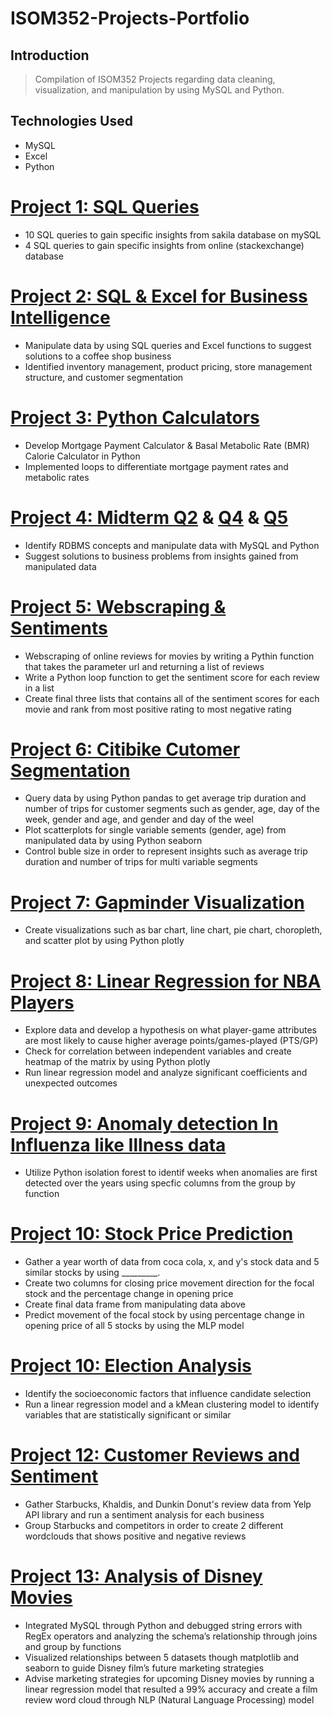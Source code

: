 # ISOM352-Projects-Portfolio
## Introduction
> Compilation of ISOM352 Projects regarding data cleaning, visualization, and manipulation by using MySQL and Python.


## Technologies Used
>  
* MySQL
* Excel
* Python


# [Project 1: SQL Queries](https://github.com/dakyungsilvialee/ISOM352-Projects-Portfolio/blob/master/SQL%20Queries.sql)
* 10 SQL queries to gain specific insights from sakila database on mySQL 
* 4 SQL queries to gain specific insights from online (stackexchange) database


# [Project 2: SQL & Excel for Business Intelligence](https://github.com/dakyungsilvialee/ISOM352-Projects-Portfolio/blob/master/SQL%20and%20Excel%20for%20Business%20Intelligence.sql)
* Manipulate data by using SQL queries and Excel functions to suggest solutions to a coffee shop business 
* Identified inventory management, product pricing, store management structure, and customer segmentation


# [Project 3: Python Calculators](https://github.com/dakyungsilvialee/ISOM352-Projects-Portfolio/blob/master/Python%20Calculators.py)
* Develop Mortgage Payment Calculator & Basal Metabolic Rate (BMR) Calorie Calculator in Python 
* Implemented loops to differentiate mortgage payment rates and metabolic rates 


# [Project 4: Midterm Q2](https://github.com/dakyungsilvialee/ISOM352-Projects-Portfolio/blob/master/Q2.sql) & [Q4](https://github.com/dakyungsilvialee/ISOM352-Projects-Portfolio/blob/master/Q4.py) & [Q5](https://github.com/dakyungsilvialee/ISOM352-Projects-Portfolio/blob/master/Q5.py)
* Identify RDBMS concepts and manipulate data with MySQL and Python
* Suggest solutions to business problems from insights gained from manipulated data


# [Project 5: Webscraping & Sentiments](https://github.com/dakyungsilvialee/ISOM352-Projects-Portfolio/blob/master/Webscraping%20and%20Sentiments.py)
* Webscraping of online reviews for movies by writing a Pythin function that takes the parameter url and returning a list of reviews
* Write a Python loop function to get the sentiment score for each review in a list
* Create final three lists that contains all of the sentiment scores for each movie and rank from most positive rating to most negative rating


# [Project 6: Citibike Cutomer Segmentation](https://github.com/dakyungsilvialee/ISOM352-Projects-Portfolio/blob/master/citibike%20customer%20segmentation.py)
* Query data by using Python pandas to get average trip duration and number of trips for customer segments such as gender, age, day of the week, gender and age, and gender and day of the weel 
* Plot scatterplots for single variable sements (gender, age) from manipulated data by using Python seaborn 
* Control buble size in order to represent insights such as average trip duration and number of trips for multi variable segments 


# [Project 7: Gapminder Visualization](https://github.com/dakyungsilvialee/ISOM352-Projects-Portfolio/blob/master/gapminder%20visualization.py)
* Create visualizations such as bar chart, line chart, pie chart, choropleth, and scatter plot by using Python plotly 


# [Project 8: Linear Regression for NBA Players](https://github.com/dakyungsilvialee/ISOM352-Projects-Portfolio/blob/master/linear%20regression%20for%20NBA%20players.py)
* Explore data and develop a hypothesis on what player-game attributes are most likely to cause higher average points/games-played (PTS/GP)
* Check for correlation between independent variables and create heatmap of the matrix by using Python plotly
* Run linear regression model and analyze significant coefficients and unexpected outcomes


# [Project 9: Anomaly detection In Influenza like Illness data](https://github.com/dakyungsilvialee/ISOM352-Projects-Portfolio/blob/master/anomaly%20detection%20in%20influenza-like%20illness%20data.py)
* Utilize Python isolation forest to identif weeks when anomalies are first detected over the years using specfic columns from the group by function


# [Project 10: Stock Price Prediction](https://github.com/dakyungsilvialee/ISOM352-Projects-Portfolio/blob/master/stock%20price%20prediction.py)
* Gather a year worth of data from coca cola, x, and y's stock data and 5 similar stocks by using _________.
* Create two columns for closing price movement direction for the focal stock and the percentage change in opening price
* Create final data frame from manipulating data above
* Predict movement of the focal stock by using percentage change in opening price of all 5 stocks by using the MLP model


# [Project 10: Election Analysis](https://github.com/dakyungsilvialee/ISOM352-Projects-Portfolio/blob/master/election%20analytics.py)
* Identify the socioeconomic factors that influence candidate selection 
* Run a linear regression model and a kMean clustering model to identify variables that are statistically significant or similar


# [Project 12: Customer Reviews and Sentiment](https://github.com/dakyungsilvialee/Analysis-of-Disney-Movies)
* Gather Starbucks, Khaldis, and Dunkin Donut's review data from Yelp API library and run a sentiment analysis for each business
* Group Starbucks and competitors in order to create 2 different wordclouds that shows positive and negative reviews


# [Project 13: Analysis of Disney Movies](https://github.com/dakyungsilvialee/Analysis-of-Disney-Movies)
* Integrated MySQL through Python and debugged string errors with RegEx operators and analyzing the schema’s relationship through joins and group by functions
* Visualized relationships between 5 datasets though matplotlib and seaborn to guide Disney film’s future marketing strategies
* Advise marketing strategies for upcoming Disney movies by running a linear regression model that resulted a 99% accuracy and create a film review word cloud through NLP (Natural Language Processing) model

